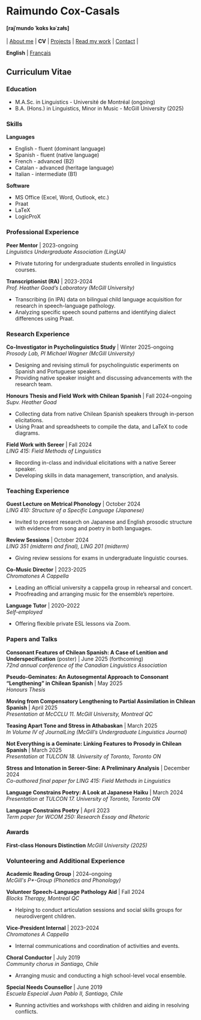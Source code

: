 # Raimundo Cox-Casals
#### [rajˈmundo ˈkɑks kəˈzaɫs]

| [About me](README.md) | **CV** | [Projects](projects.md) | [Read my work](papers.md) | [Contact](contact.md) | 

**English** \| [Français](french/cvfr.md)

## Curriculum Vitae
### Education
- M.A.Sc. in Linguistics - Université de Montréal (ongoing)
- B.A. (Hons.) in Linguistics, Minor in Music - McGill University (2025)

### Skills
**Languages**  
- English - fluent (dominant language)  
- Spanish - fluent (native language)  
- French - advanced (B2)  
- Catalan - advanced (heritage language)  
- Italian - intermediate (B1)

**Software**  
- MS Office (Excel, Word, Outlook, etc.)  
- Praat  
- LaTeX  
- LogicProX

### Professional Experience
**Peer Mentor** | 2023-ongoing  
_Linguistics Undergraduate Association (LingUA)_
- Private tutoring for undergraduate students enrolled in linguistics courses.

**Transcriptionist (RA)** | 2023-2024  
_Prof. Heather Goad’s Laboratory (McGill University)_
-	Transcribing (in IPA) data on bilingual child language acquisition for research in speech-language pathology.
- Analyzing specific speech sound patterns and identifying dialect differences using Praat.

### Research Experience
**Co-Investigator in Psycholinguistics Study** | Winter 2025-ongoing  
_Prosody Lab, PI Michael Wagner (McGill University)_
-	Designing and revising stimuli for psycholinguistic experiments on Spanish and Portuguese speakers.
- Providing native speaker insight and discussing advancements with the research team.

**Honours Thesis and Field Work with Chilean Spanish** | Fall 2024–ongoing  
_Supv. Heather Goad_
- Collecting data from native Chilean Spanish speakers through in-person elicitations.
- Using Praat and spreadsheets to compile the data, and LaTeX to code diagrams.

**Field Work with Sereer** | Fall 2024  
_LING 415: Field Methods of Linguistics_
-	Recording in-class and individual elicitations with a native Sereer speaker.
-	Developing skills in data management, transcription, and analysis.

### Teaching Experience
**Guest Lecture on Metrical Phonology** | October 2024  
_LING 410: Structure of a Specific Language (Japanese)_
- Invited to present research on Japanese and English prosodic structure with evidence from song and poetry in both languages. 

**Review Sessions** | October 2024  
_LING 351 (midterm and final), LING 201 (midterm)_
- Giving review sessions for exams in undergraduate linguistic courses.

**Co-Music Director** | 2023-2025  
_Chromatones A Cappella_
- Leading an official university a cappella group in rehearsal and concert.
- Proofreading and arranging music for the ensemble’s repertoire.
 
**Language Tutor** | 2020–2022  
_Self-employed_
- Offering flexible private ESL lessons via Zoom.

### Papers and Talks
**Consonant Features of Chilean Spanish: A Case of Lenition and
Underspecification** (poster) | June 2025 (forthcoming)  
_72nd annual conference of the Canadian Linguistics Association_

**Pseudo-Geminates: An Autosegmental Approach to Consonant
“Lengthening” in Chilean Spanish** | May 2025  
_Honours Thesis_

**Moving from Compensatory Lengthening to Partial Assimilation in Chilean Spanish** | April 2025  
_Presentation at McCCLU 11. McGill University, Montreal QC_

**Teasing Apart Tone and Stress in Athabaskan** | March 2025  
_In Volume IV of JournalLing (McGill’s Undergraduate Linguistics Journal)_

**Not Everything is a Geminate: Linking Features to Prosody in Chilean Spanish** | March 2025  
_Presentation at TULCON 18. University of Toronto, Toronto ON_

**Stress and Intonation in Sereer-Sine: A Preliminary Analysis** | December 2024  
_Co-authored final paper for LING 415: Field Methods in Linguistics_

**Language Constrains Poetry: A Look at Japanese Haiku** | March 2024  
_Presentation at TULCON 17. University of Toronto, Toronto ON_

**Language Constrains Poetry** | April 2023  
_Term paper for WCOM 250: Research Essay and Rhetoric_

### Awards
**First-class Honours Distinction**
_McGill University (2025)_

### Volunteering and Additional Experience
**Academic Reading Group** | 2024–ongoing  
_McGill's P*-Group (Phonetics and Phonology)_

**Volunteer Speech-Language Pathology Aid** | Fall 2024  
_Blocks Therapy, Montreal QC_
- Helping to conduct articulation sessions and social skills groups for neurodivergent children.

**Vice-President Internal** | 2023–2024  
_Chromatones A Cappella_  
- Internal communications and coordination of activities and events.

**Choral Conductor** | July 2019  
_Community chorus in Santiago, Chile_
- Arranging music and conducting a high school-level vocal ensemble. 

**Special Needs Counsellor** | June 2019  
_Escuela Especial Juan Pablo II, Santiago, Chile_
- Running activities and workshops with children and aiding in resolving conflicts.
